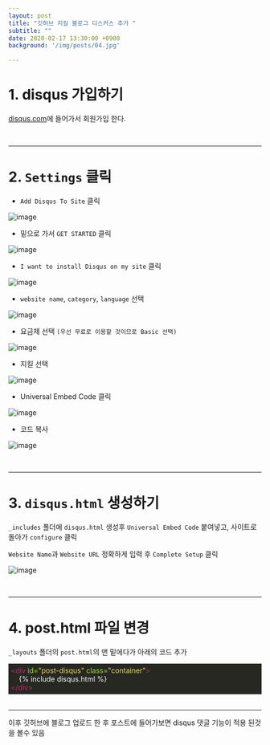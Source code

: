```yaml
---
layout: post
title: "깃허브 지킬 블로그 디스커스 추가 "
subtitle: ""
date: 2020-02-17 13:30:00 +0900
background: '/img/posts/04.jpg'

---
```


# 1. disqus 가입하기

[disqus.com](https://disqus.com/)에 들어가서 회원가입 한다.

<br />

---

# 2. `Settings` 클릭

- `Add Disqus To Site` 클릭

![image](https://user-images.githubusercontent.com/59393359/74631860-69830480-51a1-11ea-9136-44614d5e8b18.png)

- 밑으로 가서 `GET STARTED` 클릭

![image](https://user-images.githubusercontent.com/59393359/74631991-b36bea80-51a1-11ea-9179-59f7cba03309.png)

- `I want to install Disqus on my site` 클릭

![image](https://user-images.githubusercontent.com/59393359/74631531-89fe8f00-51a0-11ea-8c8a-f07962e4d507.png)

- `website name`, `category`, `language` 선택

![image](https://user-images.githubusercontent.com/59393359/74640976-dacbb300-51b3-11ea-9001-6ca15808d1eb.png)

- 요금제 선택 `(우선 무료로 이용할 것이므로 Basic 선택)`

![image](https://user-images.githubusercontent.com/59393359/74641222-4746b200-51b4-11ea-9360-b0a20ca74698.png)

- 지킬 선택

![image](https://user-images.githubusercontent.com/59393359/74641391-8d9c1100-51b4-11ea-8f91-f44dad0dfcc2.png)

- Universal Embed Code 클릭

![image](https://user-images.githubusercontent.com/59393359/74641580-e4a1e600-51b4-11ea-8427-2a21e24b7e5a.png)

- 코드 복사

![image](https://user-images.githubusercontent.com/59393359/74641740-229f0a00-51b5-11ea-9b3f-1dc2742327e0.png)

<br/>

---

# 3. `disqus.html` 생성하기

`_includes` 폴더에 `disqus.html` 생성후 `Universal Embed Code` 붙여넣고, 사이트로 돌아가 `configure` 클릭

`Website Name`과 `Website URL` 정확하게 입력 후 `Complete Setup` 클릭

![image](https://user-images.githubusercontent.com/59393359/74642225-efa94600-51b5-11ea-98f9-859ba4f44342.png)

<br/>

---

# 4. post.html 파일 변경

`_layouts` 폴더의 `post.html`의 맨 밑에다가 아래의 코드 추가

<div style="background-color:#272822; padding:5px">
  <span style="color:#c32772">&#60;div <span style="color:#9ae22e">id=</span><span style="color:#e6db67">"post-disqus"</span> <span style="color:#9ae22e">class=</span><span style="color:#e6db67">"container"</span>&#62;<br/>
    <span style="color:#f1ffff">&#160;&#160;&#160;&#160;&#123;&#37; include disqus.html &#37;&#125;</span><br/>
  &#60;/div&#62;</span>
</div>

<br/>

---

이후 깃허브에 블로그 업로드 한 후 포스트에 들어가보면 disqus 댓글 기능이 적용 된것을 볼수 있음

<br/>